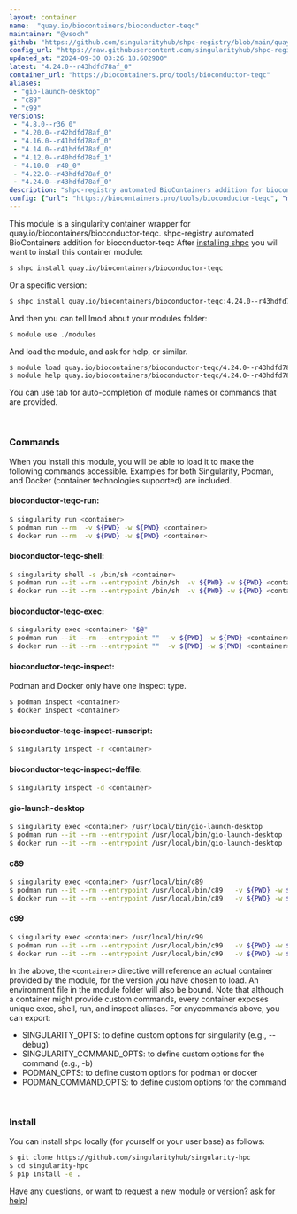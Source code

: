 ```yaml
---
layout: container
name:  "quay.io/biocontainers/bioconductor-teqc"
maintainer: "@vsoch"
github: "https://github.com/singularityhub/shpc-registry/blob/main/quay.io/biocontainers/bioconductor-teqc/container.yaml"
config_url: "https://raw.githubusercontent.com/singularityhub/shpc-registry/main/quay.io/biocontainers/bioconductor-teqc/container.yaml"
updated_at: "2024-09-30 03:26:18.602900"
latest: "4.24.0--r43hdfd78af_0"
container_url: "https://biocontainers.pro/tools/bioconductor-teqc"
aliases:
 - "gio-launch-desktop"
 - "c89"
 - "c99"
versions:
 - "4.8.0--r36_0"
 - "4.20.0--r42hdfd78af_0"
 - "4.16.0--r41hdfd78af_0"
 - "4.14.0--r41hdfd78af_0"
 - "4.12.0--r40hdfd78af_1"
 - "4.10.0--r40_0"
 - "4.22.0--r43hdfd78af_0"
 - "4.24.0--r43hdfd78af_0"
description: "shpc-registry automated BioContainers addition for bioconductor-teqc"
config: {"url": "https://biocontainers.pro/tools/bioconductor-teqc", "maintainer": "@vsoch", "description": "shpc-registry automated BioContainers addition for bioconductor-teqc", "latest": {"4.24.0--r43hdfd78af_0": "sha256:171a018d7d08a325342bbb05b51db12fa4c7b65469ffac9cedbe87e194ed232a"}, "tags": {"4.8.0--r36_0": "sha256:9ab0f48e2b3279e636ac2cd9990921370a369ce89cc72a2fd9951c0bb929f2ea", "4.20.0--r42hdfd78af_0": "sha256:1388b85fb0c1baa831214c4797bd3c17805a386a157c2711480d140a769a2202", "4.16.0--r41hdfd78af_0": "sha256:1415170191251d485caa66c91577b62b7d828834fa21c6cbc914b5e8d7507647", "4.14.0--r41hdfd78af_0": "sha256:bc25be51702e17de145eb786539f9ac253f11d7623f6f8a118fd267d589b9c26", "4.12.0--r40hdfd78af_1": "sha256:7aca099f19e296d56867bc5ac7831c0958d6a5fd8156a4350ace657299890f69", "4.10.0--r40_0": "sha256:ae3a565bc7311c94c959ad1534fa5b3c9cf8c88117ea017d933706cadb868888", "4.22.0--r43hdfd78af_0": "sha256:2d359c88999ceb241345ffcfb674545c6bd303af8bcdc18ab439a284e9677dbe", "4.24.0--r43hdfd78af_0": "sha256:171a018d7d08a325342bbb05b51db12fa4c7b65469ffac9cedbe87e194ed232a"}, "docker": "quay.io/biocontainers/bioconductor-teqc", "aliases": {"gio-launch-desktop": "/usr/local/bin/gio-launch-desktop", "c89": "/usr/local/bin/c89", "c99": "/usr/local/bin/c99"}}
---
```


This module is a singularity container wrapper for quay.io/biocontainers/bioconductor-teqc.
shpc-registry automated BioContainers addition for bioconductor-teqc
After [installing shpc](#install) you will want to install this container module:


```bash
$ shpc install quay.io/biocontainers/bioconductor-teqc
```

Or a specific version:

```bash
$ shpc install quay.io/biocontainers/bioconductor-teqc:4.24.0--r43hdfd78af_0
```

And then you can tell lmod about your modules folder:

```bash
$ module use ./modules
```

And load the module, and ask for help, or similar.

```bash
$ module load quay.io/biocontainers/bioconductor-teqc/4.24.0--r43hdfd78af_0
$ module help quay.io/biocontainers/bioconductor-teqc/4.24.0--r43hdfd78af_0
```

You can use tab for auto-completion of module names or commands that are provided.

<br>

### Commands

When you install this module, you will be able to load it to make the following commands accessible.
Examples for both Singularity, Podman, and Docker (container technologies supported) are included.

#### bioconductor-teqc-run:

```bash
$ singularity run <container>
$ podman run --rm  -v ${PWD} -w ${PWD} <container>
$ docker run --rm  -v ${PWD} -w ${PWD} <container>
```

#### bioconductor-teqc-shell:

```bash
$ singularity shell -s /bin/sh <container>
$ podman run --it --rm --entrypoint /bin/sh  -v ${PWD} -w ${PWD} <container>
$ docker run --it --rm --entrypoint /bin/sh  -v ${PWD} -w ${PWD} <container>
```

#### bioconductor-teqc-exec:

```bash
$ singularity exec <container> "$@"
$ podman run --it --rm --entrypoint ""  -v ${PWD} -w ${PWD} <container> "$@"
$ docker run --it --rm --entrypoint ""  -v ${PWD} -w ${PWD} <container> "$@"
```

#### bioconductor-teqc-inspect:

Podman and Docker only have one inspect type.

```bash
$ podman inspect <container>
$ docker inspect <container>
```

#### bioconductor-teqc-inspect-runscript:

```bash
$ singularity inspect -r <container>
```

#### bioconductor-teqc-inspect-deffile:

```bash
$ singularity inspect -d <container>
```


#### gio-launch-desktop

```bash
$ singularity exec <container> /usr/local/bin/gio-launch-desktop
$ podman run --it --rm --entrypoint /usr/local/bin/gio-launch-desktop   -v ${PWD} -w ${PWD} <container> -c " $@"
$ docker run --it --rm --entrypoint /usr/local/bin/gio-launch-desktop   -v ${PWD} -w ${PWD} <container> -c " $@"
```


#### c89

```bash
$ singularity exec <container> /usr/local/bin/c89
$ podman run --it --rm --entrypoint /usr/local/bin/c89   -v ${PWD} -w ${PWD} <container> -c " $@"
$ docker run --it --rm --entrypoint /usr/local/bin/c89   -v ${PWD} -w ${PWD} <container> -c " $@"
```


#### c99

```bash
$ singularity exec <container> /usr/local/bin/c99
$ podman run --it --rm --entrypoint /usr/local/bin/c99   -v ${PWD} -w ${PWD} <container> -c " $@"
$ docker run --it --rm --entrypoint /usr/local/bin/c99   -v ${PWD} -w ${PWD} <container> -c " $@"
```



In the above, the `<container>` directive will reference an actual container provided
by the module, for the version you have chosen to load. An environment file in the
module folder will also be bound. Note that although a container
might provide custom commands, every container exposes unique exec, shell, run, and
inspect aliases. For anycommands above, you can export:

 - SINGULARITY_OPTS: to define custom options for singularity (e.g., --debug)
 - SINGULARITY_COMMAND_OPTS: to define custom options for the command (e.g., -b)
 - PODMAN_OPTS: to define custom options for podman or docker
 - PODMAN_COMMAND_OPTS: to define custom options for the command

<br>

### Install

You can install shpc locally (for yourself or your user base) as follows:

```bash
$ git clone https://github.com/singularityhub/singularity-hpc
$ cd singularity-hpc
$ pip install -e .
```

Have any questions, or want to request a new module or version? [ask for help!](https://github.com/singularityhub/singularity-hpc/issues)